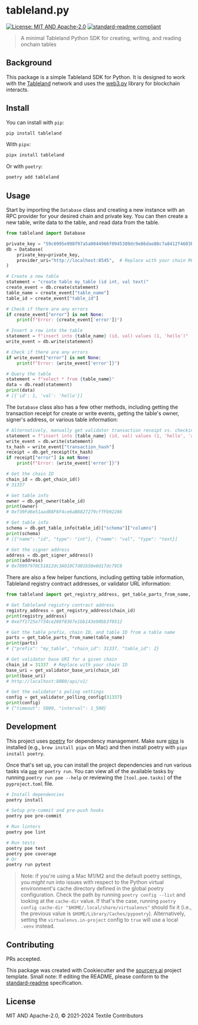 # tableland.py

[![License: MIT AND Apache-2.0](https://img.shields.io/badge/License-MIT%20AND%20Apache--2.0-blue.svg)](./LICENSE)
[![standard-readme compliant](https://img.shields.io/badge/standard--readme-OK-green.svg)](https://github.com/RichardLitt/standard-readme)

> A minimal Tableland Python SDK for creating, writing, and reading onchain tables

## Background

This package is a simple Tableland SDK for Python. It is designed to work with the [Tableland](https://tableland.xyz) network and uses the [web3.py](https://web3py.readthedocs.io/en/stable/) library for blockchain interacts.

## Install

You can install with `pip`:

```sh
pip install tableland
```

With `pipx`:

```sh
pipx install tableland
```

Or with `poetry`:

```sh
poetry add tableland
```

## Usage

Start by importing the `Database` class and creating a new instance with an RPC provider for your desired chain and private key. You can then create a new table, write data to the table, and read data from the table.

```python
from tableland import Database

private_key = "59c6995e998f97a5a0044966f0945389dc9e86dae88c7a8412f4603b6b78690d"  # Replace with your private key
db = Database(
    private_key=private_key,
    provider_uri="http://localhost:8545",  # Replace with your chain RPC provider URL
)

# Create a new table
statement = "create table my_table (id int, val text)"
create_event = db.create(statement)
table_name = create_event["table_name"]
table_id = create_event["table_id"]

# Check if there are any errors
if create_event["error"] is not None:
    print(f"Error: {create_event['error']}")

# Insert a row into the table
statement = f"insert into {table_name} (id, val) values (1, 'hello')"
write_event = db.write(statement)

# Check if there are any errors
if write_event["error"] is not None:
    print(f"Error: {write_event['error']}")

# Query the table
statement = f"select * from {table_name}"
data = db.read(statement)
print(data)
# [{'id': 1, 'val': 'hello'}]
```

The `Database` class also has a few other methods, including getting the transaction receipt for create or write events, getting the table's owner, signer's address, or various table information:

```python
# Alternatively, manually get validator transaction receipt vs. checking `write_event["error"]` value
statement = f"insert into {table_name} (id, val) values (1, 'hello', 'an erroneous value')"
write_event = db.write(statement)
tx_hash = write_event["transaction_hash"]
receipt = db.get_receipt(tx_hash)
if receipt["error"] is not None:
    print(f"Error: {write_event['error']}")

# Get the chain ID
chain_id = db.get_chain_id()
# 31337

# Get table info
owner = db.get_owner(table_id)
print(owner)
# 0xf39Fd6e51aad88F6F4ce6aB8827279cffFb92266

# Get table info
schema = db.get_table_info(table_id)["schema"]["columns"]
print(schema)
# [{"name": "id", "type": "int"}, {"name": "val", "type": "text}]

# Get the signer address
address = db.get_signer_address()
print(address)
# 0x70997970C51812dc3A010C7d01b50e0d17dc79C8
```

There are also a few helper functions, including getting table information, Tableland registry contract addresses, or validator URL information:

```python
from tableland import get_registry_address, get_table_parts_from_name, get_validator_base_uri

# Get Tableland registry contract address
registry_address = get_registry_address(chain_id)
print(registry_address)
# 0xe7f1725e7734ce288f8367e1bb143e90bb3f0512

# Get the table prefix, chain ID, and table ID from a table name
parts = get_table_parts_from_name(table_name)
print(parts)
# {"prefix": "my_table", "chain_id": 31337, "table_id": 2}

# Get validator base URI for a given chain
chain_id = 31337  # Replace with your chain ID
base_uri = get_validator_base_uri(chain_id)
print(base_uri)
# http://localhost:8080/api/v1/

# Get the validator's poling settings
config = get_validator_polling_config(31337)
print(config)
# {"timeout": 5000, "interval": 1_500}
```

## Development

This project uses [poetry](https://python-poetry.org/docs/#installation) for dependency management. Make sure [pipx](https://pipx.pypa.io/stable/installation/) is installed (e.g., `brew install pipx` on Mac) and then install poetry with `pipx install poetry`.

Once that's set up, you can install the project dependencies and run various tasks via [`poe`](https://poethepoet.natn.io/poetry_plugin.html) or `poetry run`. You can view all of the available tasks by running `poetry run poe --help` or reviewing the `[tool.poe.tasks]` of the `pyproject.toml` file.

```sh
# Install dependencies
poetry install

# Setup pre-commit and pre-push hooks
poetry poe pre-commit

# Run linters
poetry poe lint

# Run tests
poetry poe test
poetry poe coverage
# Or
poetry run pytest
```

> Note: if you're using a Mac M1/M2 and the default poetry settings, you _might_ run into issues with respect to the Python virtual environment's cache directory defined in the global poetry configuration. Check the path by running `poetry config --list` and looking at the `cache-dir` value. If that's the case, running `poetry config cache-dir "$HOME/.local/share/virtualenvs"` should fix it (i.e., the previous value is `$HOME/Library/Caches/pypoetry`). Alternatively, setting the `virtualenvs.in-project` config to `true` will use a local `.venv` instead.

## Contributing

PRs accepted.

This package was created with Cookiecutter and the [sourcery.ai](https://github.com/sourcery-ai/python-best-practices-cookiecutter) project template. Small note: If editing the README, please conform to the
[standard-readme](https://github.com/RichardLitt/standard-readme) specification.

## License

MIT AND Apache-2.0, © 2021-2024 Textile Contributors
